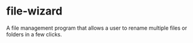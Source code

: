# file-wizard
A file management program that allows a user to rename multiple files or folders in a few clicks.
